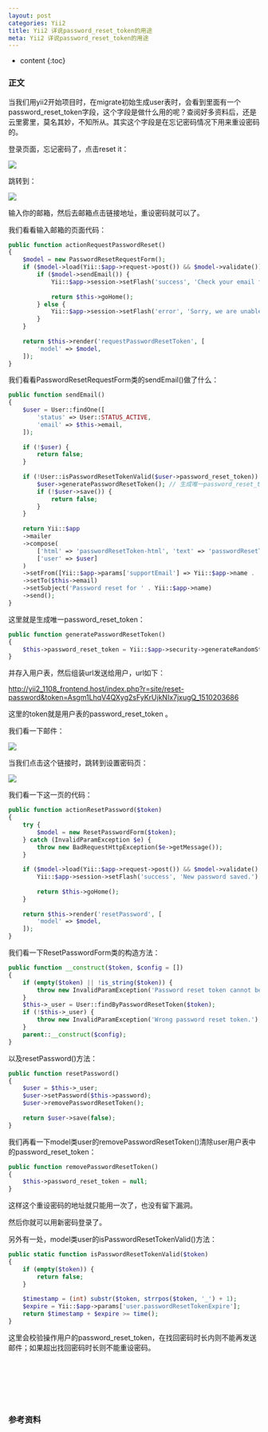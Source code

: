 ```yaml
---
layout: post
categories: Yii2
title: Yii2 详说password_reset_token的用途
meta: Yii2 详说password_reset_token的用途
---
```

* content
{:toc}

### 正文

当我们用yii2开始项目时，在migrate初始生成user表时，会看到里面有一个password_reset_token字段，这个字段是做什么用的呢？查阅好多资料后，还是云里雾里，莫名其妙，不知所从。其实这个字段是在忘记密码情况下用来重设密码的。

登录页面，忘记密码了，点击reset it：

![]({{site.baseurl}}/images/20200417/20200417132771.jpeg)

跳转到：

![]({{site.baseurl}}/images/20200417/20200417132772.jpeg)

输入你的邮箱，然后去邮箱点击链接地址，重设密码就可以了。

我们看看输入邮箱的页面代码：

```php
public function actionRequestPasswordReset()
{
    $model = new PasswordResetRequestForm();
    if ($model->load(Yii::$app->request->post()) && $model->validate()) {
        if ($model->sendEmail()) {
            Yii::$app->session->setFlash('success', 'Check your email for further instructions.');
            
            return $this->goHome();
        } else {
            Yii::$app->session->setFlash('error', 'Sorry, we are unable to reset password for the provided email address.');
        }
    }
    
    return $this->render('requestPasswordResetToken', [
        'model' => $model,
    ]);
} 
```

我们看看PasswordResetRequestForm类的sendEmail()做了什么：

```php
public function sendEmail()
{
    $user = User::findOne([
        'status' => User::STATUS_ACTIVE,
        'email' => $this->email,
    ]);
    
    if (!$user) {
        return false;
    }
    
    if (!User::isPasswordResetTokenValid($user->password_reset_token)) {
        $user->generatePasswordResetToken(); // 生成唯一password_reset_token
        if (!$user->save()) {
            return false;
        }
    }
    
    return Yii::$app
    ->mailer
    ->compose(
        ['html' => 'passwordResetToken-html', 'text' => 'passwordResetToken-text'],
        ['user' => $user]
    )
    ->setFrom([Yii::$app->params['supportEmail'] => Yii::$app->name . ' robot'])
    ->setTo($this->email)
    ->setSubject('Password reset for ' . Yii::$app->name)
    ->send();
} 
```

这里就是生成唯一password_reset_token：

```php
public function generatePasswordResetToken()
{
    $this->password_reset_token = Yii::$app->security->generateRandomString() . '_' . time();
} 
```

并存入用户表，然后组装url发送给用户，url如下：

http://yii2_1108_frontend.host/index.php?r=site/reset-password&token=Asgm1LhqV4QXyg2sFyKrUjkNIx7jxugQ_1510203686

这里的token就是用户表的password_reset_token 。

我们看一下邮件：

![]({{site.baseurl}}/images/20200417/20200417132773.jpeg)

当我们点击这个链接时，跳转到设置密码页：

![]({{site.baseurl}}/images/20200417/20200417132774.jpeg)

我们看一下这一页的代码：

```php
public function actionResetPassword($token)
{
    try {
        $model = new ResetPasswordForm($token);
    } catch (InvalidParamException $e) {
        throw new BadRequestHttpException($e->getMessage());
    }
    
    if ($model->load(Yii::$app->request->post()) && $model->validate() && $model->resetPassword()) {
        Yii::$app->session->setFlash('success', 'New password saved.');
    
        return $this->goHome();
    }
    
    return $this->render('resetPassword', [
        'model' => $model,
    ]);
} 
```

我们看一下ResetPasswordForm类的构造方法：

```php
public function __construct($token, $config = [])
{
    if (empty($token) || !is_string($token)) {
        throw new InvalidParamException('Password reset token cannot be blank.');
    }
    $this->_user = User::findByPasswordResetToken($token);
    if (!$this->_user) {
        throw new InvalidParamException('Wrong password reset token.');
    }
    parent::__construct($config);
} 
```

以及resetPassword()方法：

```php
public function resetPassword()
{
    $user = $this->_user;
    $user->setPassword($this->password);
    $user->removePasswordResetToken();
    
    return $user->save(false);
} 
```


我们再看一下model类user的removePasswordResetToken()清除user用户表中的password_reset_token：

```php
public function removePasswordResetToken()
{
    $this->password_reset_token = null;
} 
```

这样这个重设密码的地址就只能用一次了，也没有留下漏洞。

然后你就可以用新密码登录了。

另外有一处，model类user的isPasswordResetTokenValid()方法：

```php
public static function isPasswordResetTokenValid($token)
{
    if (empty($token)) {
        return false;
    }
    
    $timestamp = (int) substr($token, strrpos($token, '_') + 1);
    $expire = Yii::$app->params['user.passwordResetTokenExpire'];
    return $timestamp + $expire >= time();
} 
```

这里会校验操作用户的password_reset_token，在找回密码时长内则不能再发送邮件；如果超出找回密码时长则不能重设密码。

<br/><br/><br/><br/><br/>
### 参考资料 






